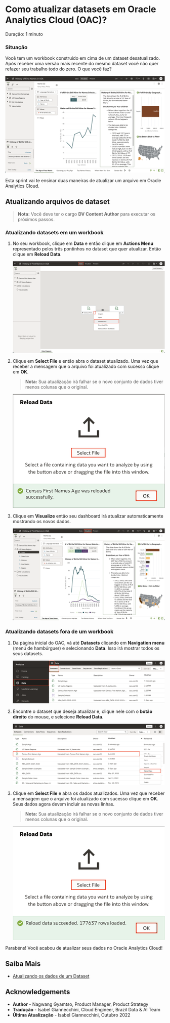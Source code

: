 # Como atualizar datasets em Oracle Analytics Cloud (OAC)?

Duração: 1 minuto

### Situação
Você tem um workbook construido em cima de um dataset desatualizado. Após receber uma versão mais recente do mesmo dataset você não quer refazer seu trabalho todo do zero. O que você faz?

![Situação](images/first-canvas.png)

Esta sprint vai te ensinar duas maneiras de atualizar um arquivo em Oracle Analytics Cloud.

## Atualizando arquivos de dataset
>**Nota:** Você deve ter o cargo **DV Content Author** para executar os próximos passos.

### Atualizando datasets em um workbook

1. No seu workbook, clique em **Data** e então clique em **Actions Menu** representado pelos três pontinhos no dataset que quer atualizar. Então clique em **Reload Data**.

    ![Reload data](images/data-reload.png)

2. Clique em **Select File** e então abra o dataset atualizado. Uma vez que receber a mensagem que o arquivo foi atualizado com sucesso clique em **OK**.

    >**Nota:** Sua atualização irá falhar se o novo conjunto de dados tiver menos colunas que o original.

    ![Select file](images/select-file.png)

3. Clique em **Visualize** então seu dashboard irá atualizar automaticamente mostrando os novos dados.

    ![Updated](images/updated-canvas.png)


### Atualizando datasets fora de um workbook

1. Da página inicial do OAC, vá até **Datasets** clicando em **Navigation menu** (menú de hambúrguer) e selecionando **Data**. Isso irá mostrar todos os seus datasets.

    ![Datasets navigation](images/console-data.png)

2. Encontre o dataset que deseja atualizar e, clique nele com o **botão direito** do mouse, e selecione **Reload Data**.

    ![Reload data](images/reload-data.png)

3. Clique em **Select File** e abra os dados atualizados. Uma vez que receber a mensagem que o arquivo foi atualizado com sucesso clique em **OK**. Seus dados agora devem incluir as novas linhas.

    >**Nota:** Sua atualização irá falhar se o novo conjunto de dados tiver menos colunas que o original.

    ![Reloaded](images/reloaded.png)

Parabéns! Você acabou de atualizar seus dados no Oracle Analytics Cloud!

## Saiba Mais

* [Atualizando os dados de um Dataset](https://docs.oracle.com/en/cloud/paas/analytics-cloud/acubi/reload-datasets-data.html#GUID-2D68121F-6A50-4795-A3A9-95EB56141901)

## Acknowledgements
* **Author** - Nagwang Gyamtso, Product Manager, Product Strategy
* **Tradução** - Isabel Giannecchini, Cloud Engineer, Brazil Data & AI Team
* **Última Atualização** - Isabel Giannecchini,  Outubro 2022